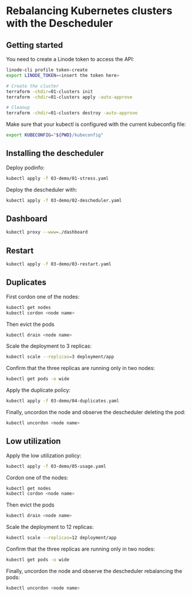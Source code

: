 # Rebalancing Kubernetes clusters with the Descheduler

## Getting started

You need to create a Linode token to access the API:

```bash
linode-cli profile token-create
export LINODE_TOKEN=<insert the token here>
```

```bash
# Create the cluster
terraform -chdir=01-clusters init
terraform -chdir=01-clusters apply -auto-approve

# Cleanup
terraform -chdir=01-clusters destroy -auto-approve
```

Make sure that your kubectl is configured with the current kubeconfig file:

```bash
export KUBECONFIG="${PWD}/kubeconfig"
```

## Installing the descheduler

Deploy podinfo:

```bash
kubectl apply -f 03-demo/01-stress.yaml
```

Deploy the descheduler with:

```bash
kubectl apply -f 03-demo/02-descheduler.yaml
```

## Dashboard

```bash
kubectl proxy --www=./dashboard
```

## Restart

```bash
kubectl apply -f 03-demo/03-restart.yaml
```

## Duplicates

First cordon one of the nodes:

```bash
kubectl get nodes
kubectl cordon <node name>
```

Then evict the pods

```bash
kubectl drain <node name>
```

Scale the deployment to 3 replicas:

```bash
kubectl scale --replicas=3 deployment/app
```

Confirm that the three replicas are running only in two nodes:

```bash
kubectl get pods -o wide
```

Apply the duplicate policy:

```bash
kubectl apply -f 03-demo/04-duplicates.yaml
```

Finally, uncordon the node and observe the descheduler deleting the pod:

```bash
kubectl uncordon <node name>
```

## Low utilization

Apply the low utilization policy:

```bash
kubectl apply -f 03-demo/05-usage.yaml
```

Cordon one of the nodes:

```bash
kubectl get nodes
kubectl cordon <node name>
```

Then evict the pods

```bash
kubectl drain <node name>
```

Scale the deployment to 12 replicas:

```bash
kubectl scale --replicas=12 deployment/app
```

Confirm that the three replicas are running only in two nodes:

```bash
kubectl get pods -o wide
```

Finally, uncordon the node and observe the descheduler rebalancing the pods:

```bash
kubectl uncordon <node name>
```
